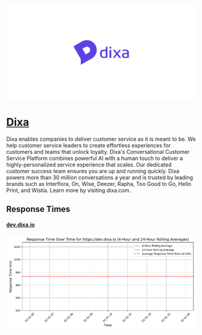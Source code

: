 [![Visit Dixa](imagePreview.jpg)](https://dixa.com)

# [Dixa](https://dixa.com)

Dixa enables companies to deliver customer service as it is meant to be. We help customer service leaders to create effortless experiences for customers and teams that unlock loyalty.
Dixa's Conversational Customer Service Platform combines powerful AI with a human touch to deliver a highly-personalized service experience that scales. Our dedicated customer success team ensures you are up and running quickly. Dixa powers more than 30 million conversations a year and is trusted by leading brands such as Interflora, On, Wise, Deezer, Rapha, Too Good to Go, Hello Print, and Wistia. Learn more by visiting dixa.com.

## Response Times

#### [dev.dixa.io](https://dev.dixa.io)

![dev.dixa.io](response-time-charts/6465762e646978612e696f.png)
